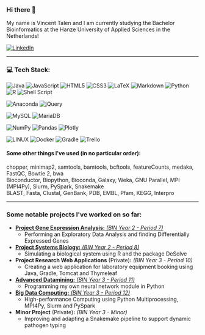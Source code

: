 ### Hi there 👋

My name is Vincent Talen and I am currently studying the Bachelor Bioinformatics at the Hanze University of Applied Sciences in the Netherlands!

[![LinkedIn](https://img.shields.io/badge/LinkedIn-%230077B5.svg?logo=linkedin&logoColor=white)](https://linkedin.com/in/vincent-talen) 

---
### 💻 Tech Stack:
![Java](https://img.shields.io/badge/java-%23ED8B00.svg?style=flat&logo=java&logoColor=white) ![JavaScript](https://img.shields.io/badge/javascript-%23323330.svg?style=flat&logo=javascript&logoColor=%23F7DF1E) ![HTML5](https://img.shields.io/badge/html5-%23E34F26.svg?style=flat&logo=html5&logoColor=white) ![CSS3](https://img.shields.io/badge/css3-%231572B6.svg?style=flat&logo=css3&logoColor=white) ![LaTeX](https://img.shields.io/badge/latex-%23008080.svg?style=flat&logo=latex&logoColor=white) ![Markdown](https://img.shields.io/badge/markdown-%23000000.svg?style=flat&logo=markdown&logoColor=white) ![Python](https://img.shields.io/badge/python-3670A0?style=flat&logo=python&logoColor=ffdd54) ![R](https://img.shields.io/badge/r-%23276DC3.svg?style=flat&logo=r&logoColor=white) ![Shell Script](https://img.shields.io/badge/shell_script-%23121011.svg?style=flat&logo=gnu-bash&logoColor=white) 

![Anaconda](https://img.shields.io/badge/Anaconda-%2344A833.svg?style=flat&logo=anaconda&logoColor=white) ![jQuery](https://img.shields.io/badge/jquery-%230769AD.svg?style=flat&logo=jquery&logoColor=white) 

![MySQL](https://img.shields.io/badge/mysql-%2300f.svg?style=flat&logo=mysql&logoColor=white) ![MariaDB](https://img.shields.io/badge/MariaDB-003545?style=flat&logo=mariadb&logoColor=white) 

![NumPy](https://img.shields.io/badge/numpy-%23013243.svg?style=flat&logo=numpy&logoColor=white) ![Pandas](https://img.shields.io/badge/pandas-%23150458.svg?style=flat&logo=pandas&logoColor=white) ![Plotly](https://img.shields.io/badge/Plotly-%233F4F75.svg?style=flat&logo=plotly&logoColor=white) 

![LINUX](https://img.shields.io/badge/Linux-FCC624?style=flat&logo=linux&logoColor=black) ![Docker](https://img.shields.io/badge/docker-%230db7ed.svg?style=flat&logo=docker&logoColor=white) ![Gradle](https://img.shields.io/badge/Gradle-02303A.svg?style=flat&logo=Gradle&logoColor=white) ![Trello](https://img.shields.io/badge/Trello-%23026AA7.svg?style=flat&logo=Trello&logoColor=white)

#### Some other things I've used (in no particular order):
chopper, minimap2, samtools, bamtools, bcftools, featureCounts, medaka, FastQC, Bowtie 2, bwa  
Bioconductor, Biopython, Bioconda, Galaxy, Weka, GNU Parallel, MPI (MPI4Py), Slurm, PySpark, Snakemake  
BLAST, Fasta, Clustal, GenBank, PDB, EMBL, Pfam, KEGG, Interpro  

---
### Some notable projects I've worked on so far:
- [**Project Gene Expression Analysis:** *(BIN Year 2 - Period 7)*](https://github.com/Vincent-Talen/Project-Gene-Expression-Analysis)  
    + Performing an Exploratory Data Analysis and finding Differentially Expressed Genes
- [**Project Systems Biology:** *(BIN Year 2 - Period 8)*](https://github.com/Vincent-Talen/Project-Systems-Biology)  
    + Simulating a biological system using R and the package DeSolve
- **Project Research Web Applications** (Private)**:** *(BIN Year 3 - Period 10)*  
    + Creating a web application for laboratory equipment booking using Java, Gradle, Tomcat and Thymeleaf
- [**Advanced Datamining:** *(BIN Year 3 - Period 11)*](https://github.com/Vincent-Talen/Advanced-Datamining)  
    + Programming my own neural network module in Python
- [**Big Data Computing:** *(BIN Year 3 - Period 12)*](https://github.com/Vincent-Talen/BDC)  
    + High-performance Computing using Python Multiprocessing, MPI4Py, Slurm and PySpark
- **Minor Project** (Private)**:** *(BIN Year 3 - Minor)*  
    + Improving and adapting a Snakemake pipeline to support dynamic pathogen typing

